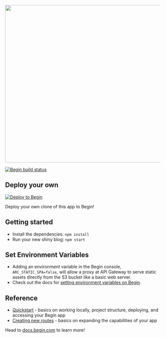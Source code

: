 <img src="https://static.begin.app/node-eleventy-blog/readme-banner.png" width="509">

[![Begin build status](https://buildstatus.begin.app/whale-iy4/status.svg)](https://begin.com)

## Deploy your own

[![Deploy to Begin](https://static.begin.com/deploy-to-begin.svg)](https://begin.com/apps/create?template=https://github.com/begin-examples/node-eleventy-blog)

Deploy your own clone of this app to Begin!

## Getting started

- Install the dependencies: `npm install`
- Run your new shiny blog: `npm start`

## Set Environment Variables
- Adding an environment variable in the Begin console, `ARC_STATIC_SPA=false`, will allow a proxy at API Gateway to serve static assets directly from the S3 bucket like a basic web server.
- Check out the docs for [setting environment variables on Begin](https://docs.begin.com/en/getting-started/environments#overview).


## Reference

- [Quickstart](https://docs.begin.com/en/guides/quickstart/) - basics on working locally, project structure, deploying, and accessing your Begin app
- [Creating new routes](https://docs.begin.com/en/functions/creating-new-functions) - basics on expanding the capabilities of your app

Head to [docs.begin.com](https://docs.begin.com/) to learn more!